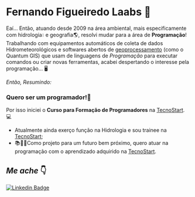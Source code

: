 # Fernando Figueiredo Laabs 🤟
Eaí... Então, atuando desde 2009 na área ambiental, mais especificamente com hidrologia💧 e geografia🌎, resolvi mudar para a área de **Programação**! Trabalhando com equipamentos automáticos de coleta de dados Hidrometeorológicos e softwares abertos de [geoprocessamento](https://pt.wikipedia.org/wiki/Geoprocessamento) (como o Quantum GIS) que usam de linguagens de _Programação_ para executar comandos ou criar novas ferramentas, acabei despertando o interesse pela programação... 🖥️

*Então, Resumindo:*
### Quero ser um programador!👊

Por isso iniciei o **Curso para Formação de Programadores** na [TecnoStart](https://github.com/tecno-start). 💻

-  Atualmente ainda exerço função na Hidrologia e sou trainee na [TecnoStart](https://github.com/tecno-start);
- 📚📙📓Como projeto para um futuro bem próximo, quero atuar na programação com o aprendizado adquirido na [TecnoStart](https://www.linkedin.com/company/escolatecnostart/mycompany/).
 
 ## _Me ache_ 👇
[![Linkedin Badge](https://img.shields.io/badge/-Diego%20Fernandes-6633cc?style=flat-square&logo=Linkedin&logoColor=white&link=https://www.linkedin.com/in/fernando-f-6828553b//)](https://www.linkedin.com/in/fernando-f-6828553b/) 
